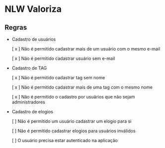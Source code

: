 # NLW Valoriza


## Regras

- Cadastro de usuários

  [ x ] Não é permitido cadastrar mais de um usuário com o mesmo e-mail

  [ x ] Não é permitido cadastrar usuário sem e-mail


- Cadastro de TAG  

  [ x ] Não é permitido cadastrar tag sem nome

  [ x ] Não é permitido cadastrar mais de uma tag com o mesmo nome

  [ x ] Não é permitido o cadastro por usuários que não sejam administradores


- Cadastro de elogios

  [ ] Não é permitido um usuário cadastrar um elogio para si

  [ ] Não é permitido cadastrar elogios para usuários inválidos

  [ ] O usuário precisa estar autenticado na aplicação